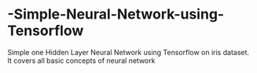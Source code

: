 # -Simple-Neural-Network-using-Tensorflow
Simple one Hidden Layer Neural Network using Tensorflow on iris dataset. 
It covers all basic concepts of neural network

